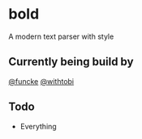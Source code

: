 # bold
A modern text parser with style

## Currently being build by
[@funcke](https://github.com/funcke)
[@withtobi](https://github.com/withtobi)

## Todo
* Everything
